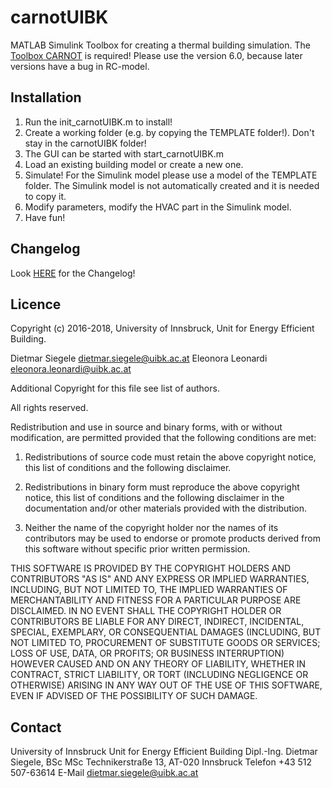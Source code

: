 # carnotUIBK
MATLAB Simulink Toolbox for creating a thermal building simulation.
The [Toolbox CARNOT](https://de.mathworks.com/matlabcentral/fileexchange/68890-carnot-toolbox) is required!
Please use the version 6.0, because later versions have a bug in RC-model.

## Installation
1. Run the init_carnotUIBK.m to install!
2. Create a working folder (e.g. by copying the TEMPLATE folder!). Don't stay in the carnotUIBK folder!
3. The GUI can be started with start_carnotUIBK.m
4. Load an existing building model or create a new one.
5. Simulate! For the Simulink model please use a model of the TEMPLATE folder. The Simulink model is not automatically created and it is needed to copy it.
6. Modify parameters, modify the HVAC part in the Simulink model.
7. Have fun!

## Changelog
Look [HERE](https://github.com/siegeledietmar/carnotUIBK/blob/master/CHANGELOG.md) for the Changelog!

## Licence
Copyright (c) 2016-2018, University of Innsbruck, Unit for Energy Efficient Building.

Dietmar Siegele     dietmar.siegele@uibk.ac.at
Eleonora Leonardi   eleonora.leonardi@uibk.ac.at

Additional Copyright for this file see list of authors.

All rights reserved.

Redistribution and use in source and binary forms, with or without modification, are permitted provided that the following conditions are met:

1. Redistributions of source code must retain the above copyright notice, this list of conditions and the following disclaimer.

2. Redistributions in binary form must reproduce the above copyright notice, this list of conditions and the following disclaimer in the documentation and/or other materials provided with the distribution.

3. Neither the name of the copyright holder nor the names of its contributors may be used to endorse or promote products derived from this software without specific prior written permission.

THIS SOFTWARE IS PROVIDED BY THE COPYRIGHT HOLDERS AND CONTRIBUTORS "AS IS" AND ANY EXPRESS OR IMPLIED WARRANTIES, INCLUDING, BUT NOT LIMITED TO, THE IMPLIED WARRANTIES OF MERCHANTABILITY AND FITNESS FOR A PARTICULAR PURPOSE ARE DISCLAIMED. IN NO EVENT SHALL THE COPYRIGHT HOLDER OR CONTRIBUTORS BE LIABLE FOR ANY DIRECT, INDIRECT, INCIDENTAL, SPECIAL, EXEMPLARY, OR CONSEQUENTIAL DAMAGES (INCLUDING, BUT NOT LIMITED TO, PROCUREMENT OF SUBSTITUTE GOODS OR SERVICES; LOSS OF USE, DATA, OR PROFITS; OR BUSINESS INTERRUPTION) HOWEVER CAUSED AND ON ANY THEORY OF LIABILITY, WHETHER IN CONTRACT, STRICT LIABILITY, OR TORT (INCLUDING NEGLIGENCE OR OTHERWISE) ARISING IN ANY WAY OUT OF THE USE OF THIS SOFTWARE, EVEN IF ADVISED OF THE POSSIBILITY OF SUCH DAMAGE.

## Contact
University of Innsbruck
Unit for Energy Efficient Building
Dipl.-Ing. Dietmar Siegele, BSc MSc
Technikerstraße 13, AT-020 Innsbruck
Telefon  +43 512 507-63614
E-Mail    dietmar.siegele@uibk.ac.at
